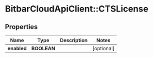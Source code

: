 # BitbarCloudApiClient::CTSLicense

## Properties
Name | Type | Description | Notes
------------ | ------------- | ------------- | -------------
**enabled** | **BOOLEAN** |  | [optional] 

